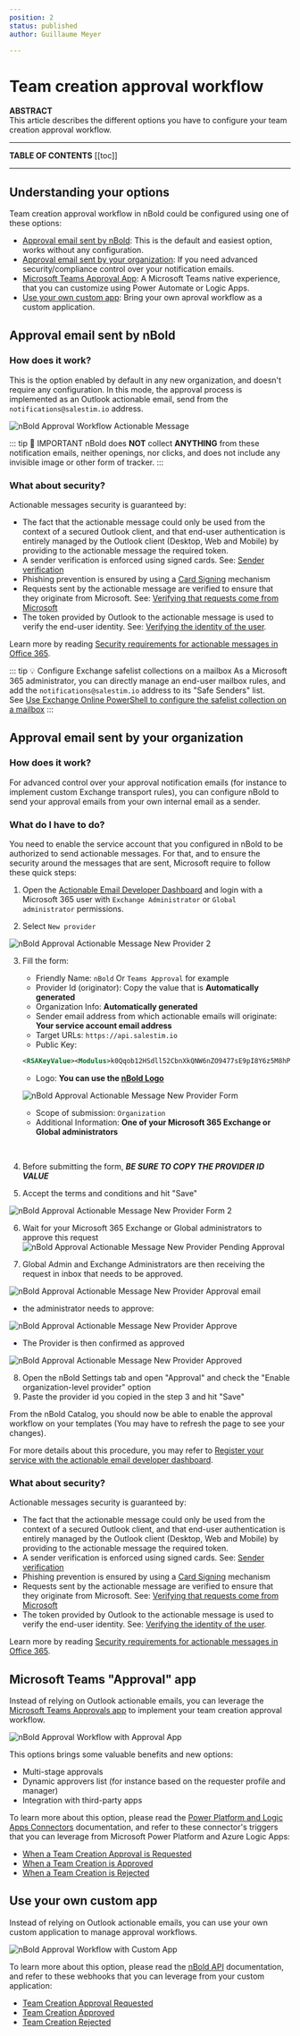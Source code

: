 ```yaml
---
position: 2
status: published
author: Guillaume Meyer

---
```

# Team creation approval workflow

**ABSTRACT**  
This article describes the different options you have to configure your team creation approval workflow.

---

**TABLE OF CONTENTS**
[[toc]]

---

## Understanding your options
Team creation approval workflow in nBold could be configured using one of these options:
- [Approval email sent by nBold](#approval-email-sent-by-salestim): This is the default and easiest option, works without any configuration.
- [Approval email sent by your organization](#approval-email-sent-by-your-organization): If you need advanced security/compliance control over your notification emails.
- [Microsoft Teams Approval App](#microsoft-teams-approval-app): A Microsoft Teams native experience, that you can customize using Power Automate or Logic Apps.
- [Use your own custom app](#use-your-own-custom-app): Bring your own aproval workflow as a custom application.

## Approval email sent by nBold

### How does it work?
This is the option enabled by default in any new organization, and doesn't require any configuration. In this mode, the approval process is implemented as an Outlook actionable email, send from the `notifications@salestim.io` address.

![nBold Approval Workflow Actionable Message](/img/nocode/approval-actionable-message.png)

::: tip 📧 IMPORTANT
nBold does **NOT** collect **ANYTHING** from these notification emails, neither openings, nor clicks, and does not include any invisible image or other form of tracker.
:::

### What about security?   
Actionable messages security is guaranteed by:
- The fact that the actionable message could only be used from the context of a secured Outlook client, and that end-user authentication is entirely managed by the Outlook client (Desktop, Web and Mobile) by providing to the actionable message the required token.
- A sender verification is enforced using signed cards. See: [Sender verification
](https://docs.microsoft.com/en-us/outlook/actionable-messages/security-requirements#sender-verification)
- Phishing prevention is ensured by using a [Card Signing](https://docs.microsoft.com/en-us/outlook/actionable-messages/security-requirements#signed-card-payloads) mechanism
- Requests sent by the actionable message are verified to ensure that they originate from Microsoft. See: [Verifying that requests come from Microsoft](https://docs.microsoft.com/en-us/outlook/actionable-messages/security-requirements#verifying-that-requests-come-from-microsoft)
- The token provided by Outlook to the actionable message is used to verify the end-user identity. See: [Verifying the identity of the user](https://docs.microsoft.com/en-us/outlook/actionable-messages/security-requirements#verifying-the-identity-of-the-user).

Learn more by reading [Security requirements for actionable messages in Office 365](https://docs.microsoft.com/en-us/outlook/actionable-messages/security-requirements).

::: tip 💡 Configure Exchange safelist collections on a mailbox
As a Microsoft 365 administrator, you can directly manage an end-user mailbox rules, and add the `notifications@salestim.io` address to its "Safe Senders" list.  
See [Use Exchange Online PowerShell to configure the safelist collection on a mailbox](https://docs.microsoft.com/en-us/microsoft-365/security/office-365-security/configure-junk-email-settings-on-exo-mailboxes?view=o365-worldwide#use-exchange-online-powershell-to-configure-the-safelist-collection-on-a-mailbox)
:::

## Approval email sent by your organization

### How does it work?
For advanced control over your approval notification emails (for instance to implement custom Exchange transport rules), you can configure nBold to send your approval emails from your own internal email as a sender.

### What do I have to do?
You need to enable the service account that you configured in nBold to be authorized to send actionable messages. For that, and to ensure the security around the messages that are sent, Microsoft require to follow these quick steps: 

1. Open the [Actionable Email Developer Dashboard](https://aka.ms/publishoam) and login with a Microsoft 365 user with `Exchange Administrator` or `Global administrator` permissions.

2. Select `New provider`

![nBold Approval Actionable Message New Provider 2](/img/nocode/approval-actionable-message-new-provider-add.png)

3. Fill the form:
    - Friendly Name: `nBold` Or `Teams Approval` for example
    - Provider Id (originator): Copy the value that is **Automatically generated** 
    - Organization Info: **Automatically generated**
    - Sender email address from which actionable emails will originate: **Your service account email address**
    - Target URLs: `https://api.salestim.io`
    - Public Key:
    ```xml
    <RSAKeyValue><Modulus>k0Qqob12HSdll52CbnXkQNW6nZO9477sE9pI8Y6z5M8hPtJinAf2r41Sxss3Y9oP1nzcfs3fHpi1AUjffyD44I2FxmqF+FGfgKsuWeYce/75Kb1QCEDOwTjP4kqgPD8NeJbWNIe2ZRRKilmxmmUZ6NErNEWvf8vzQvvpVeP9CLUIERuBxLlLlitjNTyCUjgTTkC+giKtmcxTnJ/lUav3erPsev8isS+IQwz6SaXCqj/eYnFkhM2ADF2UCL4ssgHEj6jYe4m8IyMQBgxxr4+4fziixn0uimGQqt54VbT4BToq7l7S8wSj3WNRwR7KBBWvo6pnx39fDMWazfLbe5NmsQ==</Modulus><Exponent>AQAB</Exponent></RSAKeyValue>
    ```
    - Logo: **You can use the [nBold Logo](https://docs.nbold.co/color.png)**
    
   ![nBold Approval Actionable Message New Provider Form](/img/nocode/approval-actionable-message-new-provider-form.png)
    
    - Scope of submission: `Organization`
    - Additional Information: **One of your Microsoft 365 Exchange or Global administrators**  
<br/>

4. Before submitting the form, ***BE SURE TO COPY THE PROVIDER ID VALUE***

5. Accept the terms and conditions and hit "Save"

![nBold Approval Actionable Message New Provider Form 2](/img/nocode/approval-actionable-message-new-provider-form-2.png)

6. Wait for your Microsoft 365 Exchange or Global administrators to approve this request
![nBold Approval Actionable Message New Provider Pending Approval](/img/nocode/approval-actionable-message-new-provider-pending-approval.png)

7. Global Admin and Exchange Administrators are then receiving the request in inbox that needs to be approved. 

![nBold Approval Actionable Message New Provider Approval email](/img/nocode/approval-actionable-message-new-provider-approval-email.png)

 - the administrator needs to approve: 

![nBold Approval Actionable Message New Provider Approve](/img/nocode/approval-actionable-message-new-provider-approve.png)

 - The Provider is then confirmed as approved
 
![nBold Approval Actionable Message New Provider Approved](/img/nocode/approval-actionable-message-new-provider-approved.png)

8. Open the nBold Settings tab and open "Approval" and check the "Enable organization-level provider" option
9. Paste the provider id you copied in the step 3 and hit "Save"

From the nBold Catalog, you should now be able to enable the approval workflow on your templates (You may have to refresh the page to see your changes).

For more details about this procedure, you may refer to [Register your service with the actionable email developer dashboard](https://docs.microsoft.com/en-us/outlook/actionable-messages/email-dev-dashboard).

### What about security?   
Actionable messages security is guaranteed by:
- The fact that the actionable message could only be used from the context of a secured Outlook client, and that end-user authentication is entirely managed by the Outlook client (Desktop, Web and Mobile) by providing to the actionable message the required token.
- A sender verification is enforced using signed cards. See: [Sender verification
](https://docs.microsoft.com/en-us/outlook/actionable-messages/security-requirements#sender-verification)
- Phishing prevention is ensured by using a [Card Signing](https://docs.microsoft.com/en-us/outlook/actionable-messages/security-requirements#signed-card-payloads) mechanism
- Requests sent by the actionable message are verified to ensure that they originate from Microsoft. See: [Verifying that requests come from Microsoft](https://docs.microsoft.com/en-us/outlook/actionable-messages/security-requirements#verifying-that-requests-come-from-microsoft)
- The token provided by Outlook to the actionable message is used to verify the end-user identity. See: [Verifying the identity of the user](https://docs.microsoft.com/en-us/outlook/actionable-messages/security-requirements#verifying-the-identity-of-the-user).

Learn more by reading [Security requirements for actionable messages in Office 365](https://docs.microsoft.com/en-us/outlook/actionable-messages/security-requirements).

## Microsoft Teams "Approval" app
Instead of relying on Outlook actionable emails, you can leverage the [Microsoft Teams Approvals app](https://support.microsoft.com/en-us/office/what-is-approvals-a9a01c95-e0bf-4d20-9ada-f7be3fc283d3) to implement your team creation approval workflow.

![nBold Approval Workflow with Approval App](/img/nocode/approvals-app.png)

This options brings some valuable benefits and new options:
- Multi-stage approvals
- Dynamic approvers list (for instance based on the requester profile and manager) 
- Integration with third-party apps

To learn more about this option, please read the [Power Platform and Logic Apps Connectors](/connectors/) documentation, and refer to these connector's triggers that you can leverage from Microsoft Power Platform and Azure Logic Apps:
- [When a Team Creation Approval is Requested](/automation/automation-connectors-actions.md#when-a-team-creation-approval-is-requested-🛃)
- [When a Team Creation is Approved](/automation/automation-connectors-actions.md#when-a-team-creation-is-approved-✅)
- [When a Team Creation is Rejected](/automation/automation-connectors-actions.md#when-a-team-creation-is-rejected-🚫)

## Use your own custom app
Instead of relying on Outlook actionable emails, you can use your own custom application to manage approval workflows.

![nBold Approval Workflow with Custom App](/img/nocode/custom-approval.png)

To learn more about this option, please read the [nBold API](/api/) documentation, and refer to these webhooks that you can leverage from your custom application:
- [Team Creation Approval Requested](/api/webhooks.md#team-creation-approval-requested)
- [Team Creation Approved](/api/webhooks.md#supported-events)
- [Team Creation Rejected](/api/webhooks.md#team-creation-rejected)